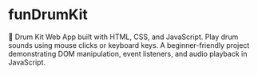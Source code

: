 # funDrumKit
🥁 Drum Kit Web App built with HTML, CSS, and JavaScript. Play drum sounds using mouse clicks or keyboard keys. A beginner-friendly project demonstrating DOM manipulation, event listeners, and audio playback in JavaScript.
